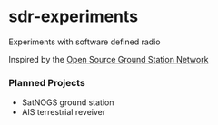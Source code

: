 # sdr-experiments
Experiments with software defined radio

Inspired by the [Open Source Ground Station Network](https://satnogs.org/)

### Planned Projects

* SatNOGS ground station
* AIS terrestrial reveiver 


